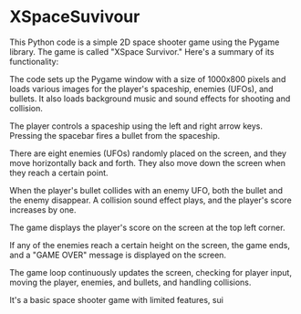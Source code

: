 # XSpaceSuvivour

This Python code is a simple 2D space shooter game using the Pygame library. The game is called "XSpace Survivor." Here's a summary of its functionality:

The code sets up the Pygame window with a size of 1000x800 pixels and loads various images for the player's spaceship, enemies (UFOs), and bullets. It also loads background music and sound effects for shooting and collision.

The player controls a spaceship using the left and right arrow keys. Pressing the spacebar fires a bullet from the spaceship.

There are eight enemies (UFOs) randomly placed on the screen, and they move horizontally back and forth. They also move down the screen when they reach a certain point.

When the player's bullet collides with an enemy UFO, both the bullet and the enemy disappear. A collision sound effect plays, and the player's score increases by one.

The game displays the player's score on the screen at the top left corner.

If any of the enemies reach a certain height on the screen, the game ends, and a "GAME OVER" message is displayed on the screen.

The game loop continuously updates the screen, checking for player input, moving the player, enemies, and bullets, and handling collisions.

It's a basic space shooter game with limited features, sui
